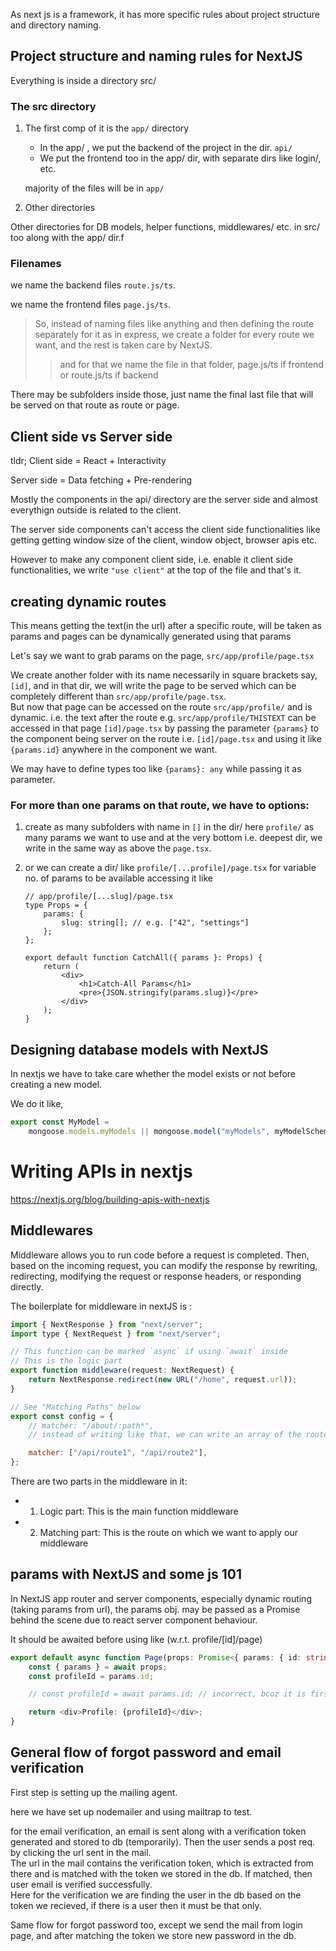 As next js is a framework, it has more specific rules about project structure and directory naming.

## Project structure and naming rules for NextJS

Everything is inside a directory src/

### The src directory

1. The first comp of it is the `app/` directory

    - In the app/ , we put the backend of the project in the dir. `api/`
    - We put the frontend too in the app/ dir, with separate dirs like login/, etc.

    majority of the files will be in `app/`

2. Other directories

Other directories for DB models, helper functions, middlewares/ etc. in src/ too along with the app/ dir.f

### Filenames

we name the backend files `route.js/ts`.

we name the frontend files `page.js/ts`.

> So, instead of naming files like anything and then defining the route separately for it as in express, we create a folder for every route we want, and the rest is taken care by NextJS.
>
> > and for that we name the file in that folder, page.js/ts if frontend or route.js/ts if backend

There may be subfolders inside those, just name the final last file that will be served on that route as route or page.

## Client side vs Server side

tldr;
Client side = React + Interactivity

Server side = Data fetching + Pre-rendering

Mostly the components in the api/ directory are the server side and almost everythign outside is related to the client.

The server side components can't access the client side functionalities like getting getting window size of the client, window object, browser apis etc.

However to make any component client side, i.e. enable it client side functionalities, we write `"use client"` at the top of the file and that's it.

## creating dynamic routes

This means getting the text(in the url) after a specific route, will be taken as params and pages can be dynamically generated using that params

Let's say we want to grab params on the page, `src/app/profile/page.tsx`

We create another folder with its name necessarily in square brackets say, `[id]`, and in that dir, we will write the page to be served which can be completely different than `src/app/profile/page.tsx`.  
But now that page can be accessed on the route `src/app/profile/` and is dynamic. i.e. the text after the route e.g. `src/app/profile/THISTEXT` can be accessed in that page `[id]/page.tsx` by passing the parameter `{params}` to the component being server on the route i.e. `[id]/page.tsx` and using it like `{params.id}` anywhere in the component we want.

We may have to define types too like `{params}: any` while passing it as parameter.

### For more than one params on that route, we have to options:

1. create as many subfolders with name in `[]` in the dir/ here `profile/` as many params we want to use and at the very bottom i.e. deepest dir, we write in the same way as above the `page.tsx`.
2. or we can create a dir/ like `profile/[...profile]/page.tsx` for variable no. of params to be available
   accessing it like

    ```tsx
    // app/profile/[...slug]/page.tsx
    type Props = {
        params: {
            slug: string[]; // e.g. ["42", "settings"]
        };
    };

    export default function CatchAll({ params }: Props) {
        return (
            <div>
                <h1>Catch-All Params</h1>
                <pre>{JSON.stringify(params.slug)}</pre>
            </div>
        );
    }
    ```

## Designing database models with NextJS

In nextjs we have to take care whether the model exists or not before creating a new model.

We do it like,

```js
export const MyModel =
    mongoose.models.myModels || mongoose.model("myModels", myModelSchema);
```

# Writing APIs in nextjs

https://nextjs.org/blog/building-apis-with-nextjs

## Middlewares

Middleware allows you to run code before a request is completed. Then, based on the incoming request, you can modify the response by rewriting, redirecting, modifying the request or response headers, or responding directly.

The boilerplate for middleware in nextJS is :

```js
import { NextResponse } from "next/server";
import type { NextRequest } from "next/server";

// This function can be marked `async` if using `await` inside
// This is the logic part
export function middleware(request: NextRequest) {
    return NextResponse.redirect(new URL("/home", request.url));
}

// See "Matching Paths" below
export const config = {
    // matcher: "/about/:path*",
    // instead of writing like that, we can write an array of the routes and it will match it all like written below

    matcher: ["/api/route1", "/api/route2"],
};
```

There are two parts in the middleware in it:

-   1. Logic part: This is the main function middleware
-   2. Matching part: This is the route on which we want to apply our middleware

## params with NextJS and some js 101

In NextJS app router and server components, especially dynamic routing (taking params from url), the params obj. may be passed as a Promise behind the scene due to react server component behaviour.

It should be awaited before using like (w.r.t. profile/[id]/page)

```ts
export default async function Page(props: Promise<{ params: { id: string } }>) {
    const { params } = await props;
    const profileId = params.id;

    // const profileId = await params.id; // incorrect, bcoz it is first getting destructured and than awaited

    return <div>Profile: {profileId}</div>;
}
```

## General flow of forgot password and email verification

First step is setting up the mailing agent.

here we have set up nodemailer and using mailtrap to test.

for the email verification, an email is sent along with a verification token generated and stored to db (temporarily). Then the user sends a post req. by clicking the url sent in the mail.  
The url in the mail contains the verification token, which is extracted from there and is matched with the token we stored in the db. If matched, then user email is verified successfully.  
Here for the verification we are finding the user in the db based on the token we recieved, if there is a user then it must be that only.

Same flow for forgot password too, except we send the mail from login page, and after matching the token we store new password in the db.
